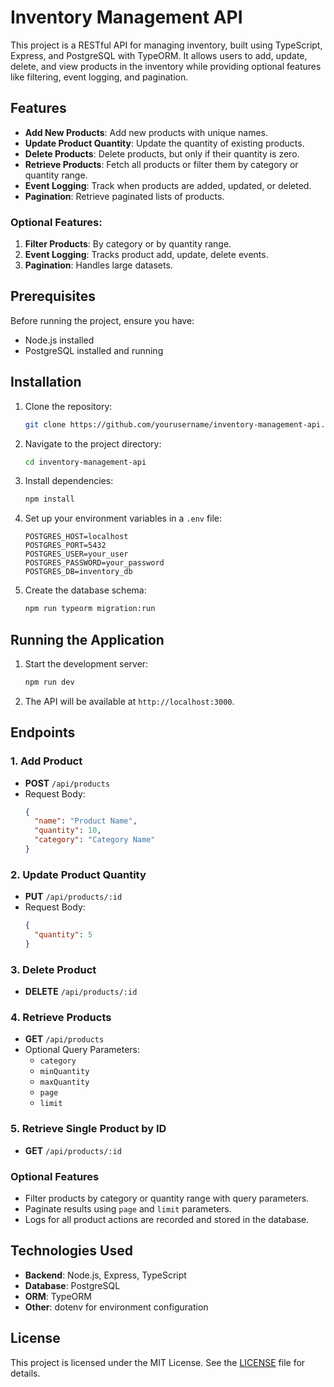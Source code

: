 # Inventory Management API

This project is a RESTful API for managing inventory, built using TypeScript, Express, and PostgreSQL with TypeORM. It allows users to add, update, delete, and view products in the inventory while providing optional features like filtering, event logging, and pagination.

## Features
- **Add New Products**: Add new products with unique names.
- **Update Product Quantity**: Update the quantity of existing products.
- **Delete Products**: Delete products, but only if their quantity is zero.
- **Retrieve Products**: Fetch all products or filter them by category or quantity range.
- **Event Logging**: Track when products are added, updated, or deleted.
- **Pagination**: Retrieve paginated lists of products.

### Optional Features:
1. **Filter Products**: By category or by quantity range.
2. **Event Logging**: Tracks product add, update, delete events.
3. **Pagination**: Handles large datasets.

## Prerequisites
Before running the project, ensure you have:
- Node.js installed
- PostgreSQL installed and running

## Installation

1. Clone the repository:
   ```bash
   git clone https://github.com/yourusername/inventory-management-api.git
   ```

2. Navigate to the project directory:
   ```bash
   cd inventory-management-api
   ```

3. Install dependencies:
   ```bash
   npm install
   ```

4. Set up your environment variables in a `.env` file:
   ```
   POSTGRES_HOST=localhost
   POSTGRES_PORT=5432
   POSTGRES_USER=your_user
   POSTGRES_PASSWORD=your_password
   POSTGRES_DB=inventory_db
   ```

5. Create the database schema:
   ```bash
   npm run typeorm migration:run
   ```

## Running the Application

1. Start the development server:
   ```bash
   npm run dev
   ```

2. The API will be available at `http://localhost:3000`.

## Endpoints

### 1. **Add Product**
   - **POST** `/api/products`
   - Request Body:
     ```json
     {
       "name": "Product Name",
       "quantity": 10,
       "category": "Category Name"
     }
     ```

### 2. **Update Product Quantity**
   - **PUT** `/api/products/:id`
   - Request Body:
     ```json
     {
       "quantity": 5
     }
     ```

### 3. **Delete Product**
   - **DELETE** `/api/products/:id`

### 4. **Retrieve Products**
   - **GET** `/api/products`
   - Optional Query Parameters:
     - `category`
     - `minQuantity`
     - `maxQuantity`
     - `page`
     - `limit`

### 5. **Retrieve Single Product by ID**
   - **GET** `/api/products/:id`

### Optional Features
- Filter products by category or quantity range with query parameters.
- Paginate results using `page` and `limit` parameters.
- Logs for all product actions are recorded and stored in the database.

## Technologies Used
- **Backend**: Node.js, Express, TypeScript
- **Database**: PostgreSQL
- **ORM**: TypeORM
- **Other**: dotenv for environment configuration

## License
This project is licensed under the MIT License. See the [LICENSE](LICENSE) file for details.
```